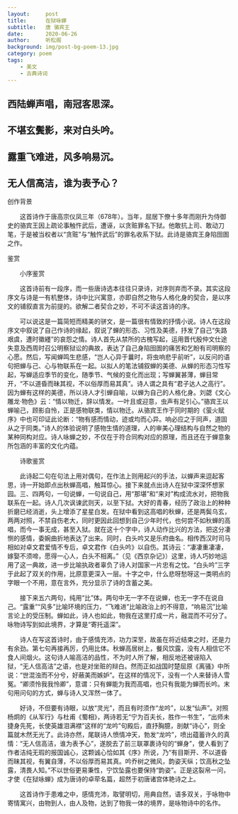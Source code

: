 ```yaml
---
layout:     post
title:      在狱咏蝉
subtitle:   唐 骆宾王
date:       2020-06-26
author:     听松阁
background: img/post-bg-poem-13.jpg
category: poem
tags:
    - 美文
    - 古典诗词
---
```


## 西陆蝉声唱，南冠客思深。

## 不堪玄鬓影，来对白头吟。

## 露重飞难进，风多响易沉。

## 无人信高洁，谁为表予心？





创作背景

　　这首诗作于唐高宗仪凤三年（678年）。当年，屈居下僚十多年而刚升为侍御史的骆宾王因上疏论事触忤武后，遭诬，以贪赃罪名下狱。他敢抗上司、敢动刀笔，于是被当权者以“贪赃”与“触忤武后”的罪名收系下狱。此诗是骆宾王身陷囹圄之作。





鉴赏



　　小序鉴赏



　　这首诗前有一段序，而一些唐诗选本往往只录诗，对序则弃而不录。其实这段序文与诗是一有机整体，诗中比兴寓意，亦即自然之物与人格化身的契合，是以序文的铺叙直言为前提的。欲解二者契合之妙，不可不读这首诗的序。



　　可以说这是一篇简短而精美的骈文，是一篇很有情致的抒情小说。诗人在这段序文中叙说了自己作诗的缘起，叙说了蝉的形态、习性及美德，抒发了自己“失路艰虞，遭时徽纆”的哀怨之情。诗人首先从禁所的古槐写起，运用晋代殷仲文仕途失意及西周时召公明察狱讼的典故，表达了自己身陷囹圄的痛苦和乞盼有司明察的心愿。然后，写闻蝉鸣生悲感，“岂人心异于曩时，将虫响悲乎前听”，以反问的语句把蝉与己、心与物联系在一起。以拟人的笔法铺叙蝉的美德、从蝉的形态习性写起，写蝉适应季节的变化，随季节、气候的变化而出现；写蝉翼甚薄，蝉目常开，“不以道昏而昧其视，不以俗厚而易其真”。诗人谓之具有“君子达人之高行”。因为蝉有这样的美德，所以诗人才引蝉自喻，以蝉为自己的人格化身。刘勰《文心雕龙·物色》云：“情以物迁，辞以情发。一叶且或迎意，虫声有足引心。”骆宾王以蝉喻己，顾影自怜，正是感物联类，情以物迁。从骆宾王作于同时期的《萤火赋序》中也可印证此论断：“物有感而情动，迹或均而心异。响必应之于同声，道固从之于同类。”诗人的体验说明了感物生情的道理，人的审美心理结构与自然之物的某种同构对应。诗人咏蝉之妙，不仅在于符合同构对应的原理，而且还在于蝉意象所包涵的丰富的文化内蕴。



　　诗歌鉴赏



　　此诗起二句在句法上用对偶句，在作法上则用起兴的手法，以蝉声来逗起客思，诗一开始即点出秋蝉高唱，触耳惊心。接下来就点出诗人在狱中深深怀想家园。三、四两句，一句说蝉，一句说自己，用“那堪”和“来对”构成流水对，把物我联系在一起。诗人几次讽谏武则天，以至下狱。大好的青春，经历了政治上的种种折磨已经消逝，头上增添了星星白发。在狱中看到这高唱的秋蝉，还是两鬓乌玄，两两对照，不禁自伤老大，同时更因此回想到自己少年时代，也何尝不如秋蝉的高唱，而今一事无成，甚至入狱。就在这十个字中，诗人动作比兴的方法，把这分凄恻的感情，委婉曲折地表达了出来。同时，白头吟又是乐府曲名。相传西汉时司马相如对卓文君爱情不专后，卓文君作《白头吟》以自伤。其诗云：“凄凄重凄凄，嫁娶不须啼，愿得一心人，白头不相离。”（见《西京杂记》）这里，诗人巧妙地运用了这一典故，进一步比喻执政者辜负了诗人对国家一片忠有之忱。“白头吟”三字于此起了双关的作用，比原意更深入一层。十字之中，什么悲呀愁呀这一类明点的字眼一个不用，意在言外，充分显示了诗的含蓄之美。



　　接下来五六两句，纯用“比”体。两句中无一字不在说蝉，也无一字不在说自己。“露重”“风多”比喻环境的压力，“飞难进”比喻政治上的不得意，“响易沉”比喻言论上的受压制。蝉如此，诗人也如此，物我在这里打成一片，融混而不可分了。咏物诗写到如此境界，才算是“寄托遥深”。



　　诗人在写这首诗时，由于感情充沛，功力深至，故虽在将近结束之时，还是力有余劲。第七句再接再厉，仍用比体。秋蝉高居树上，餐风饮露，没有人相信它不食人间烟火。这句诗人喻高洁的品性，不为时人所了解，相反地还被诬陷入狱，“无人信高洁”之语，也是对坐赃的辩白。然而正如战国时楚屈原《离骚》中所说：“世混浊而不分兮，好蔽美而嫉妒”。在这样的情况下，没有一个人来替诗人雪冤。“卿须怜我我怜卿”，意谓：只有蝉能为我而高唱，也只有我能为蝉而长吟。末句用问句的方式，蝉与诗人又浑然一体了。



　　好诗，不但要有诗眼，以放“灵光”，而且有时须作“龙吟”，以发“仙声”。对照杨炯的《从军行》与杜甫《蜀相》，两诗若无“宁为百夫长，胜作一书生”，“出师未捷身先死，长使英雄泪满襟”这样的“龙吟”句殿后，直抒胸臆，剖献“诗心”，则全篇就木然无光了。此诗亦然，尾联诗人愤情冲天，勃发“龙吟”，喷出蕴蓄许久的真情：“无人信高洁，谁为表予心”，遂脱去了前三联罩裹诗句的“蝉身”，使人看到了作者洁纯无瑕的报国诚心，这颗诚心恰如其《序》所说，乃“有目斯开、不以道昏而昧其视，有翼自薄，不以俗厚而易其真。吟乔树之微风，韵姿天纵；饮高秋之坠露，清畏人知。”不以世俗更易秉性，宁饮坠露也要保持“韵姿”。正是这裂帛一问，才使《在狱咏蝉》成为唐诗的卓荦名篇，超然于初唐诸宫体艳诗之上。



　　这首诗作于患难之中，感情充沛，取譬明切，用典自然，语多双关，于咏物中寄情寓兴，由物到人，由人及物，达到了物我一体的境界，是咏物诗中的名作。
